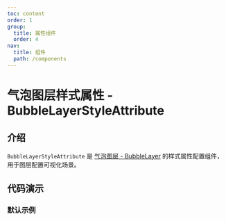 ```yaml
---
toc: content
order: 1
group:
  title: 属性组件
  order: 4
nav:
  title: 组件
  path: /components
---
```


# 气泡图层样式属性 - BubbleLayerStyleAttribute

## 介绍

`BubbleLayerStyleAttribute` 是 [气泡图层 - BubbleLayer](/components/layers/bubble-layer) 的样式属性配置组件，用于图层配置可视化场景。

## 代码演示

### 默认示例

<code src="./demos/default.tsx" defaultShowCode></code>

<API></API>
